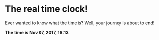 # The real time clock!

Ever wanted to know what the time is? Well, your journey is about to end!

**The time is Nov 07, 2017, 16:13**
